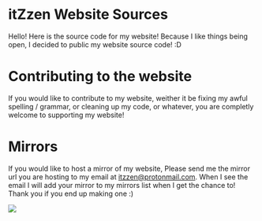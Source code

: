 # itZzen Website Sources
Hello! Here is the source code for my website! Because I like things being open, I decided to public my website source code! :D

# Contributing to the website
If you would like to contribute to my website, weither it be fixing my awful spelling / grammar, or cleaning up my code, or whatever, you are completly welcome to supporting my website!

# Mirrors
If you would like to host a mirror of my website, Please send me the mirror url you are hosting to my email at itzzen@protonmail.com. When I see the email I will add your mirror to my mirrors list when I get the chance to! Thank you if you end up making one :)

<img src="https://i.ibb.co/PYzVhyD/surfzen.png"></img>
